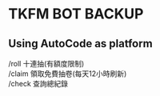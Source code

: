 # TKFM BOT BACKUP

## Using AutoCode as platform

/roll 十連抽(有額度限制)<br>
/claim 領取免費抽卷(每天12小時刷新)<br>
/check 查詢總紀錄
